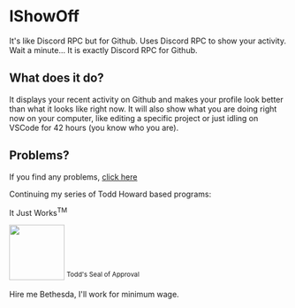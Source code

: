 # IShowOff
It's like Discord RPC but for Github. 
Uses Discord RPC to show your activity.
Wait a minute... It is exactly Discord RPC for Github.

## What does it do?
It displays your recent activity on Github and makes your profile look better than what it looks like right now.
It will also show what you are doing right now on your computer, like editing a specific project or just idling on VSCode for 42 hours (you know who you are). 

## Problems?
If you find any problems, [click here](https://newfastuff.com/wp-content/uploads/2019/05/5p3oYv1.png)

Continuing my series of Todd Howard based programs:

It Just Works<sup>TM</sup>  

<img src="https://yt3.ggpht.com/a/AATXAJxuZBNfke48M_7TcSsN9iMtJmaE1JTNVVfEeg=s900-c-k-c0xffffffff-no-rj-mo" target="_blank" rel="noopener"  height=100px >
<sup>Todd's Seal of Approval</sup>

Hire me Bethesda, I'll work for minimum wage.


